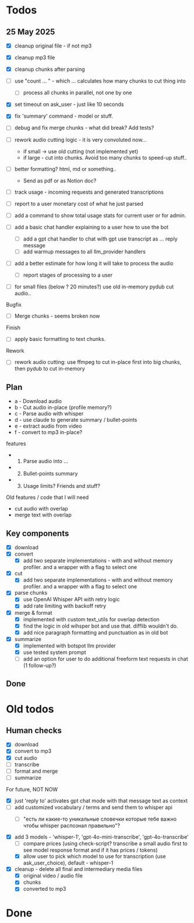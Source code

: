 # Todos

## 25 May 2025

- [x] cleanup original file - if not mp3
- [x] cleanup mp3 file
- [x] cleanup chunks after parsing
- [ ] use "count ... " - which ... calculates how many chunks to cut thing into
  - [ ] process all chunks in parallel, not one by one
- [x] set timeout on ask_user - just like 10 seconds
- [x] fix 'summary' command - model or stuff.

- [ ] debug and fix merge chunks - what did break? Add tests? 

- [ ] rework audio cutting logic - it is very convoluted now... 
  - if small -> use old cutting (not implemented yet) 
  - if large - cut into chunks. Avoid too many chunks to speed-up stuff.. 

- [ ] better formatting? html, md or something.. 
  - Send as pdf or as Notion doc? 
- [ ] track usage - incoming requests and generated transcriptions
- [ ] report to a user monetary cost of what he just parsed
- [ ] add a command to show total usage stats for current user or for admin. 
- [ ] add a basic chat handler explaining to a user how to use the bot
  - [ ] add a gpt chat handler to chat with gpt use transcript as ... reply message 
  - [ ] add warmup messages to all llm_provider handlers
- [ ] add a better estimate for how long it will take to process the audio
  - [ ] report stages of processing  to a user

- [ ] for small files (below ? 20 minutes?) use old in-memory pydub cut audio.. 

Bugfix
- [ ] Merge chunks - seems broken now

Finish
- [ ] apply basic formatting to text chunks.

Rework
- [ ] rework audio cutting: use ffmpeg to cut in-place first into big chunks, then pydub to cut in-memory









## Plan

- a - Download audio
- b - Cut audio in-place (profile memory?)
- c - Parse audio with whisper
- d - use claude to generate summary / bullet-points
- e - extract audio from video
- f - convert to mp3 in-place?

features
- 1) Parse audio into ...
- 2) Bullet-points summary
- 3) Usage limits? Friends and stuff?

Old features / code that I will need
- cut audio with overlap
- merge text with overlap

## Key components
- [x] download
- [x] convert
  - [x] add two separate implementations - with and without memory profiler. and a wrapper with a flag to select one
- [x] cut
  - [x] add two separate implementations - with and without memory profiler. and a wrapper with a flag to select one
- [x] parse chunks
  - [x] use OpenAI Whisper API with retry logic
  - [x] add rate limiting with backoff retry
- [x] merge & format
  - [x] implemented with custom text_utils for overlap detection
  - [x] find the logic in old wihsper bot and use that. difflib wouldn't do.
  - [x] add nice paragraph formatting and punctuation as in old bot
- [x] summarize
  - [x] implemented with botspot llm provider
  - [x] use tested system prompt
  - [ ] add an option for user to do additional freeform text requests in chat (1 follow-up?)

## Done











# Old todos

## Human checks
- [x] download
- [x] convert to mp3
- [x] cut audio
- [ ] transcribe
- [ ] format and merge
- [ ] summarize

For future, NOT NOW
  - [x] just 'reply to' activates gpt chat mode with that message text as context
  - [ ] add customized vocabulary / terms and send them to whisper api  
    - [ ] "есть ли какие-то уникальные словечки которые тебе важно чтобы whisper распознал правильно"?


- [x] add 3 models - 'whisper-1', 'gpt-4o-mini-transcribe', 'gpt-4o-transcribe'
  - [ ] compare prices (using check-script? transcribe a small audio first to see model response format and if it has prices / tokens)
  - [x] allow user to pick which model to use for transcription (use ask_user_choice), default - whisper-1
- [x] cleanup - delete all final and intermediary media files
  - [x] original video / audio file
  - [x] chunks
  - [x] converted to mp3

# Done